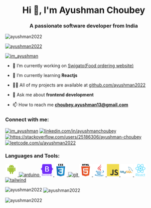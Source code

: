 <h1 align="center">Hi 👋, I'm Ayushman Choubey</h1>
<h3 align="center">A passionate software developer from India</h3>

<p align="left"> <img src="https://komarev.com/ghpvc/?username=ayushman2022&label=Profile%20views&color=0e75b6&style=flat" alt="ayushman2022" /> </p>

<p align="left"> <a href="https://github.com/ryo-ma/github-profile-trophy"><img src="https://github-profile-trophy.vercel.app/?username=ayushman2022" alt="ayushman2022" /></a> </p>

<p align="left"> <a href="https://twitter.com/im_ayushman" target="blank"><img src="https://img.shields.io/twitter/follow/im_ayushman?logo=twitter&style=for-the-badge" alt="im_ayushman" /></a> </p>

- 🔭 I’m currently working on [Swigato(Food ordering website)](github.com/ayushman2022/Swigato-FoodOrderingwebsite-)

- 🌱 I’m currently learning **Reactjs**

- 👨‍💻 All of my projects are available at [github.com/ayushman2022](github.com/ayushman2022)

- 💬 Ask me about **frontend development**

- 📫 How to reach me **choubey.ayushman13@gmail.com**

<h3 align="left">Connect with me:</h3>
<p align="left">
<a href="https://twitter.com/im_ayushman" target="blank"><img align="center" src="https://raw.githubusercontent.com/rahuldkjain/github-profile-readme-generator/master/src/images/icons/Social/twitter.svg" alt="im_ayushman" height="30" width="40" /></a>
<a href="https://linkedin.com/in/linkedin.com/in/ayushmanchoubey" target="blank"><img align="center" src="https://raw.githubusercontent.com/rahuldkjain/github-profile-readme-generator/master/src/images/icons/Social/linked-in-alt.svg" alt="linkedin.com/in/ayushmanchoubey" height="30" width="40" /></a>
<a href="https://stackoverflow.com/users/https://stackoverflow.com/users/25186306/ayushman-choubey" target="blank"><img align="center" src="https://raw.githubusercontent.com/rahuldkjain/github-profile-readme-generator/master/src/images/icons/Social/stack-overflow.svg" alt="https://stackoverflow.com/users/25186306/ayushman-choubey" height="30" width="40" /></a>
<a href="https://www.leetcode.com/leetcode.com/u/ayushman2022" target="blank"><img align="center" src="https://raw.githubusercontent.com/rahuldkjain/github-profile-readme-generator/master/src/images/icons/Social/leet-code.svg" alt="leetcode.com/u/ayushman2022" height="30" width="40" /></a>
</p>

<h3 align="left">Languages and Tools:</h3>
<p align="left"> <a href="https://developer.android.com" target="_blank" rel="noreferrer"> <img src="https://raw.githubusercontent.com/devicons/devicon/master/icons/android/android-original-wordmark.svg" alt="android" width="40" height="40"/> </a> <a href="https://www.arduino.cc/" target="_blank" rel="noreferrer"> <img src="https://cdn.worldvectorlogo.com/logos/arduino-1.svg" alt="arduino" width="40" height="40"/> </a> <a href="https://getbootstrap.com" target="_blank" rel="noreferrer"> <img src="https://raw.githubusercontent.com/devicons/devicon/master/icons/bootstrap/bootstrap-plain-wordmark.svg" alt="bootstrap" width="40" height="40"/> </a> <a href="https://www.w3schools.com/css/" target="_blank" rel="noreferrer"> <img src="https://raw.githubusercontent.com/devicons/devicon/master/icons/css3/css3-original-wordmark.svg" alt="css3" width="40" height="40"/> </a> <a href="https://git-scm.com/" target="_blank" rel="noreferrer"> <img src="https://www.vectorlogo.zone/logos/git-scm/git-scm-icon.svg" alt="git" width="40" height="40"/> </a> <a href="https://www.w3.org/html/" target="_blank" rel="noreferrer"> <img src="https://raw.githubusercontent.com/devicons/devicon/master/icons/html5/html5-original-wordmark.svg" alt="html5" width="40" height="40"/> </a> <a href="https://www.java.com" target="_blank" rel="noreferrer"> <img src="https://raw.githubusercontent.com/devicons/devicon/master/icons/java/java-original.svg" alt="java" width="40" height="40"/> </a> <a href="https://developer.mozilla.org/en-US/docs/Web/JavaScript" target="_blank" rel="noreferrer"> <img src="https://raw.githubusercontent.com/devicons/devicon/master/icons/javascript/javascript-original.svg" alt="javascript" width="40" height="40"/> </a> <a href="https://www.mysql.com/" target="_blank" rel="noreferrer"> <img src="https://raw.githubusercontent.com/devicons/devicon/master/icons/mysql/mysql-original-wordmark.svg" alt="mysql" width="40" height="40"/> </a> <a href="https://reactjs.org/" target="_blank" rel="noreferrer"> <img src="https://raw.githubusercontent.com/devicons/devicon/master/icons/react/react-original-wordmark.svg" alt="react" width="40" height="40"/> </a> <a href="https://tailwindcss.com/" target="_blank" rel="noreferrer"> <img src="https://www.vectorlogo.zone/logos/tailwindcss/tailwindcss-icon.svg" alt="tailwind" width="40" height="40"/> </a> </p>

<p><img align="left" src="https://github-readme-stats.vercel.app/api/top-langs?username=ayushman2022&show_icons=true&locale=en&layout=compact" alt="ayushman2022" /></p>

<p>&nbsp;<img align="center" src="https://github-readme-stats.vercel.app/api?username=ayushman2022&show_icons=true&locale=en" alt="ayushman2022" /></p>

<p><img align="center" src="https://github-readme-streak-stats.herokuapp.com/?user=ayushman2022&" alt="ayushman2022" /></p>

